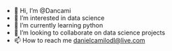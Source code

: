 - 👋 Hi, I’m @Dancami
- 👀 I’m interested in data science
- 🌱 I’m currently learning python
- 💞️ I’m looking to collaborate on data science projects
- 📫 How to reach me danielcamilodl@live.com

<!---
Dancami/Dancami is a ✨ special ✨ repository because its `README.md` (this file) appears on your GitHub profile.
You can click the Preview link to take a look at your changes.
--->
